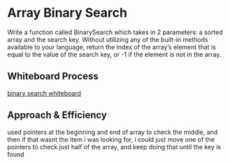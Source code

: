 # Array Binary Search

Write a function called BinarySearch which takes in 2 parameters: a sorted array and the search key. Without utilizing any of the built-in methods available to your language, return the index of the array’s element that is equal to the value of the search key, or -1 if the element is not in the array.

## Whiteboard Process

[binary search whiteboard](https://user-images.githubusercontent.com/75649765/149230794-6ab60847-e83b-400a-86c8-990a5d2039ed.png)

## Approach & Efficiency

used pointers at the beginning and end of array to check the middle, and then if that wasnt the item i was looking for, i could just move one of the pointers to check just half of the array, and keep doing that until the key is found